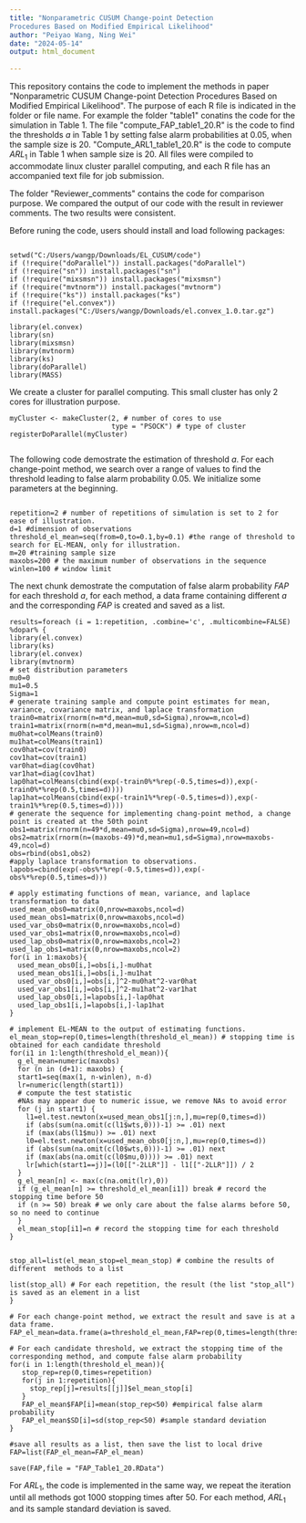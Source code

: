 ```yaml
---
title: "Nonparametric CUSUM Change-point Detection
Procedures Based on Modified Empirical Likelihood"
author: "Peiyao Wang, Ning Wei"
date: "2024-05-14"
output: html_document
 
---
```

 
This repository contains the code to implement the methods in paper  "Nonparametric CUSUM Change-point Detection
Procedures Based on Modified Empirical Likelihood". The purpose of each R file is indicated in the folder or file name. For example the folder "table1" conatins the code for the simulation in Table 1. The file "compute_FAP_table1_20.R" is the code to find the thresholds $a$ in Table 1 by setting false alarm probabilities at 0.05, when the sample size is 20. "Compute_ARL1_table1_20.R" is the code to compute $ARL_1$ in Table 1 when sample size is 20. All files were compiled to accommodate linux cluster parallel computing, and each R file has an accompanied text file for job submission. 

The folder "Reviewer_comments" contains the code for comparison purpose. We compared the output of our code with the result in reviewer comments. The two results were consistent.

Before runing the code, users should install and load following packages: 
```{r}

setwd("C:/Users/wangp/Downloads/EL_CUSUM/code")
if (!require("doParallel")) install.packages("doParallel")
if (!require("sn")) install.packages("sn")
if (!require("mixsmsn")) install.packages("mixsmsn")
if (!require("mvtnorm")) install.packages("mvtnorm")
if (!require("ks")) install.packages("ks")
if (!require("el.convex")) install.packages("C:/Users/wangp/Downloads/el.convex_1.0.tar.gz")
 
library(el.convex)
library(sn)
library(mixsmsn)
library(mvtnorm)
library(ks)
library(doParallel)
library(MASS)
```
We create a cluster for parallel computing. This small cluster has only 2 cores for illustration purpose.

```{r}
myCluster <- makeCluster(2, # number of cores to use
                         type = "PSOCK") # type of cluster
registerDoParallel(myCluster)


```
The following code demostrate the estimation of threshold $a$. For each change-point method, we search over a range of values to find the threshold leading to false alarm probability 0.05.
We initialize some parameters at the beginning.
```{r}
 
repetition=2 # number of repetitions of simulation is set to 2 for ease of illustration.
d=1 #dimension of observations
threshold_el_mean=seq(from=0,to=0.1,by=0.1) #the range of threshold to search for EL-MEAN, only for illustration.
m=20 #training sample size
maxobs=200 # the maximum number of observations in the sequence
winlen=100 # window limit

```

The next chunk demostrate the computation of false alarm probability $FAP$ for each threshold $a$, for each method, a data frame containing different $a$ and the corresponding $FAP$ is created  and saved as a list.

```{r}
results=foreach (i = 1:repetition, .combine='c', .multicombine=FALSE) %dopar% {
library(el.convex)
library(ks)
library(el.convex)
library(mvtnorm)
# set distribution parameters 
mu0=0
mu1=0.5
Sigma=1
# generate training sample and compute point estimates for mean, variance, covariance matrix, and laplace transformation
train0=matrix(rnorm(n=m*d,mean=mu0,sd=Sigma),nrow=m,ncol=d)
train1=matrix(rnorm(n=m*d,mean=mu1,sd=Sigma),nrow=m,ncol=d)
mu0hat=colMeans(train0)
mu1hat=colMeans(train1)
cov0hat=cov(train0)
cov1hat=cov(train1)
var0hat=diag(cov0hat)
var1hat=diag(cov1hat)
lap0hat=colMeans(cbind(exp(-train0%*%rep(-0.5,times=d)),exp(-train0%*%rep(0.5,times=d))))
lap1hat=colMeans(cbind(exp(-train1%*%rep(-0.5,times=d)),exp(-train1%*%rep(0.5,times=d))))
# generate the sequence for implementing chang-point method, a change point is created at the 50th point
obs1=matrix(rnorm(n=49*d,mean=mu0,sd=Sigma),nrow=49,ncol=d)
obs2=matrix(rnorm(n=(maxobs-49)*d,mean=mu1,sd=Sigma),nrow=maxobs-49,ncol=d)
obs=rbind(obs1,obs2)
#apply laplace transformation to observations.
lapobs=cbind(exp(-obs%*%rep(-0.5,times=d)),exp(-obs%*%rep(0.5,times=d)))

# apply estimating functions of mean, variance, and laplace transformation to data
used_mean_obs0=matrix(0,nrow=maxobs,ncol=d)
used_mean_obs1=matrix(0,nrow=maxobs,ncol=d)
used_var_obs0=matrix(0,nrow=maxobs,ncol=d)
used_var_obs1=matrix(0,nrow=maxobs,ncol=d)
used_lap_obs0=matrix(0,nrow=maxobs,ncol=2)
used_lap_obs1=matrix(0,nrow=maxobs,ncol=2)
for(i in 1:maxobs){
  used_mean_obs0[i,]=obs[i,]-mu0hat
  used_mean_obs1[i,]=obs[i,]-mu1hat
  used_var_obs0[i,]=obs[i,]^2-mu0hat^2-var0hat
  used_var_obs1[i,]=obs[i,]^2-mu1hat^2-var1hat
  used_lap_obs0[i,]=lapobs[i,]-lap0hat
  used_lap_obs1[i,]=lapobs[i,]-lap1hat
}

# implement EL-MEAN to the output of estimating functions.
el_mean_stop=rep(0,times=length(threshold_el_mean)) # stopping time is obtained for each candidate threshold
for(i1 in 1:length(threshold_el_mean)){
  g_el_mean=numeric(maxobs)
  for (n in (d+1): maxobs) {
  start1=seq(max(1, n-winlen), n-d)
  lr=numeric(length(start1))
  # compute the test statistic
  #NAs may appear due to numeric issue, we remove NAs to avoid error
  for (j in start1) {
    l1=el.test.newton(x=used_mean_obs1[j:n,],mu=rep(0,times=d))
    if (abs(sum(na.omit(c(l1$wts,0)))-1) >= .01) next
    if (max(abs(l1$mu)) >= .01) next
    l0=el.test.newton(x=used_mean_obs0[j:n,],mu=rep(0,times=d))
    if (abs(sum(na.omit(c(l0$wts,0)))-1) >= .01) next
    if (max(abs(na.omit(c(l0$mu,0)))) >= .01) next
    lr[which(start1==j)]=(l0[["-2LLR"]] - l1[["-2LLR"]]) / 2
  }
  g_el_mean[n] <- max(c(na.omit(lr),0))
  if (g_el_mean[n] >= threshold_el_mean[i1]) break # record the stopping time before 50
  if (n >= 50) break # we only care about the false alarms before 50, so no need to continue
  } 
  el_mean_stop[i1]=n # record the stopping time for each threshold
}

 
stop_all=list(el_mean_stop=el_mean_stop) # combine the results of different  methods to a list
              
list(stop_all) # For each repetition, the result (the list "stop_all") is saved as an element in a list              
}              
 
# For each change-point method, we extract the result and save is at a data frame.             
FAP_el_mean=data.frame(a=threshold_el_mean,FAP=rep(0,times=length(threshold_el_mean)),SD=rep(0,times=length(threshold_el_mean)))
 
# For each candidate threshold, we extract the stopping time of the corresponding method, and compute false alarm probability
for(i in 1:length(threshold_el_mean)){
   stop_rep=rep(0,times=repetition)
   for(j in 1:repetition){
     stop_rep[j]=results[[j]]$el_mean_stop[i]
   }
   FAP_el_mean$FAP[i]=mean(stop_rep<50) #empirical false alarm probability
   FAP_el_mean$SD[i]=sd(stop_rep<50) #sample standard deviation
}
 
#save all results as a list, then save the list to local drive 
FAP=list(FAP_el_mean=FAP_el_mean) 

save(FAP,file = "FAP_Table1_20.RData")
```
For $ARL_1$, the code is implemented in the same way, we repeat the iteration until all methods got 1000 stopping times after 50. For each method, $ARL_1$ and its sample standard deviation is saved.
 
